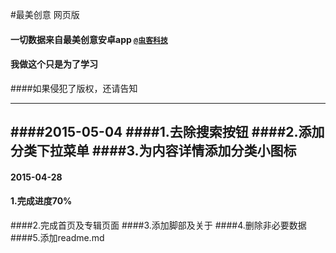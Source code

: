 #最美创意 网页版
#### 一切数据来自最美创意安卓app [`@虫客科技`](http://www.bugkr.com/)
#### 我做这个只是为了学习 
####如果侵犯了版权，还请告知

----------
####2015-05-04
####1.去除搜索按钮
####2.添加分类下拉菜单
####3.为内容详情添加分类小图标
----------
#### 2015-04-28
#### 1.完成进度70% 
####2.完成首页及专辑页面 
####3.添加脚部及关于 
####4.删除非必要数据
####5.添加readme.md

